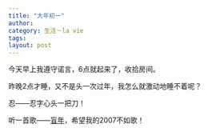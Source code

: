```yaml
---
title: "大年初一"
author:
category: 生活－la vie
tags: 
layout: post
---
```

今天早上我遵守诺言，6点就起来了，收拾房间。

昨晚2点才睡，又不是头一次过年，我怎么就激动地睡不着呢？

忍——忍字心头一把刀！

听一首歌——<a href="http://ydown.zxgame.com/%BB%AA%C8%CB%C4%D0/L/%C0%B6%DE%C8%B0%EE/2006.9%B3%B1%C9%A7/2.mp3">盲年</a>，希望我的2007不如歌！

